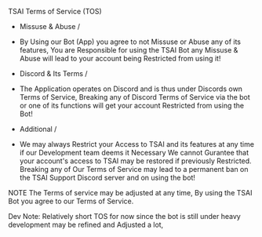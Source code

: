 TSAI Terms of Service (TOS)

- Missuse & Abuse /
- By Using our Bot (App) you agree to not Missuse or Abuse any of its features,
You are Responsible for using the TSAI Bot any Missuse & Abuse will lead to your account being Restricted from using it!

- Discord & Its Terms /
- The Application operates on Discord and is thus under Discords own Terms of Service,
Breaking any of Discord Terms of Service via the bot or one of its functions will get your account Restricted from using the Bot!

- Additional /
- We may always Restrict your Access to TSAI and its features at any time if our Development team deems it Necessary
We cannot Gurantee that your account's access to TSAI may be restored if previously Restricted.
Breaking any of Our Terms of Service may lead to a permanent ban on the TSAI Support Discord server and on using the bot!

NOTE The Terms of service may be adjusted at any time, By using the TSAI Bot you agree to our Terms of Service.

Dev Note: Relatively short TOS for now since the bot is still under heavy development may be refined and Adjusted a lot,
